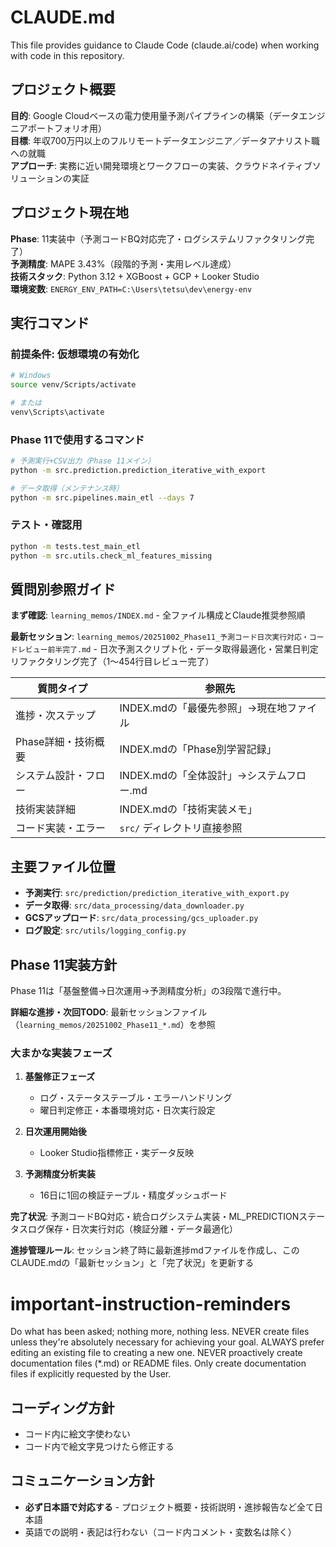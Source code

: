 # CLAUDE.md

This file provides guidance to Claude Code (claude.ai/code) when working with code in this repository.

## プロジェクト概要

**目的**: Google Cloudベースの電力使用量予測パイプラインの構築（データエンジニアポートフォリオ用）  
**目標**: 年収700万円以上のフルリモートデータエンジニア／データアナリスト職への就職  
**アプローチ**: 実務に近い開発環境とワークフローの実装、クラウドネイティブソリューションの実証

## プロジェクト現在地

**Phase**: 11実装中（予測コードBQ対応完了・ログシステムリファクタリング完了）  
**予測精度**: MAPE 3.43%（段階的予測・実用レベル達成）  
**技術スタック**: Python 3.12 + XGBoost + GCP + Looker Studio  
**環境変数**: `ENERGY_ENV_PATH=C:\Users\tetsu\dev\energy-env`

## 実行コマンド

### 前提条件: 仮想環境の有効化
```bash
# Windows
source venv/Scripts/activate

# または
venv\Scripts\activate
```

### Phase 11で使用するコマンド
```bash
# 予測実行+CSV出力（Phase 11メイン）
python -m src.prediction.prediction_iterative_with_export

# データ取得（メンテナンス時）
python -m src.pipelines.main_etl --days 7
```

### テスト・確認用
```bash
python -m tests.test_main_etl
python -m src.utils.check_ml_features_missing
```

## 質問別参照ガイド

**まず確認**: `learning_memos/INDEX.md` - 全ファイル構成とClaude推奨参照順

**最新セッション**: `learning_memos/20251002_Phase11_予測コード日次実行対応・コードレビュー前半完了.md` - 日次予測スクリプト化・データ取得最適化・営業日判定リファクタリング完了（1～454行目レビュー完了）

| 質問タイプ | 参照先 |
|-----------|--------|
| 進捗・次ステップ | INDEX.mdの「最優先参照」→現在地ファイル |
| Phase詳細・技術概要 | INDEX.mdの「Phase別学習記録」 |
| システム設計・フロー | INDEX.mdの「全体設計」→システムフロー.md |
| 技術実装詳細 | INDEX.mdの「技術実装メモ」 |
| コード実装・エラー | `src/` ディレクトリ直接参照 |

## 主要ファイル位置

- **予測実行**: `src/prediction/prediction_iterative_with_export.py`
- **データ取得**: `src/data_processing/data_downloader.py` 
- **GCSアップロード**: `src/data_processing/gcs_uploader.py`
- **ログ設定**: `src/utils/logging_config.py`

## Phase 11実装方針

Phase 11は「基盤整備→日次運用→予測精度分析」の3段階で進行中。

**詳細な進捗・次回TODO**: 最新セッションファイル（`learning_memos/20251002_Phase11_*.md`）を参照

### 大まかな実装フェーズ
1. **基盤修正フェーズ**
   - ログ・ステータステーブル・エラーハンドリング
   - 曜日判定修正・本番環境対応・日次実行設定

2. **日次運用開始後**
   - Looker Studio指標修正・実データ反映

3. **予測精度分析実装**
   - 16日に1回の検証テーブル・精度ダッシュボード

**完了状況**: 予測コードBQ対応・統合ログシステム実装・ML_PREDICTIONステータスログ保存・日次実行対応（検証分離・データ最適化）

**進捗管理ルール**: セッション終了時に最新進捗mdファイルを作成し、このCLAUDE.mdの「最新セッション」と「完了状況」を更新する

# important-instruction-reminders
Do what has been asked; nothing more, nothing less.
NEVER create files unless they're absolutely necessary for achieving your goal.
ALWAYS prefer editing an existing file to creating a new one.
NEVER proactively create documentation files (*.md) or README files. Only create documentation files if explicitly requested by the User.

## コーディング方針
- コード内に絵文字使わない
- コード内で絵文字見つけたら修正する

## コミュニケーション方針
- **必ず日本語で対応する** - プロジェクト概要・技術説明・進捗報告など全て日本語
- 英語での説明・表記は行わない（コード内コメント・変数名は除く）